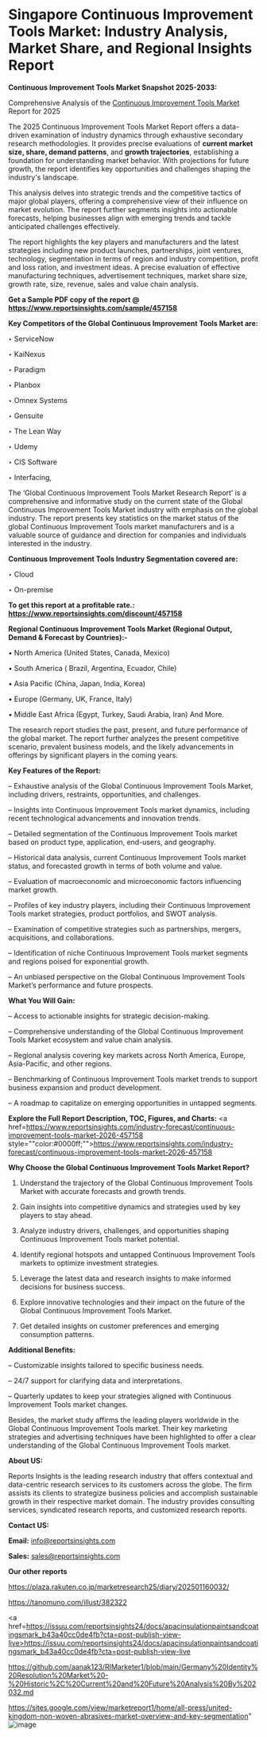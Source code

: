 # Singapore Continuous Improvement Tools Market: Industry Analysis, Market Share, and Regional Insights Report

<strong>Continuous Improvement Tools Market Snapshot 2025-2033:</strong>

Comprehensive Analysis of the <a href=https://www.reportsinsights.com/sample/457158>Continuous Improvement Tools Market</a> Report for 2025

The 2025 Continuous Improvement Tools Market Report offers a data-driven examination of industry dynamics through exhaustive secondary research methodologies. It provides precise evaluations of <strong>current market size, share, demand patterns</strong>, and <strong>growth trajectories</strong>, establishing a foundation for understanding market behavior. With projections for future growth, the report identifies key opportunities and challenges shaping the industry's landscape.

This analysis delves into strategic trends and the competitive tactics of major global players, offering a comprehensive view of their influence on market evolution. The report further segments insights into actionable forecasts, helping businesses align with emerging trends and tackle anticipated challenges effectively.

The report highlights the key players and manufacturers and the latest strategies including new product launches, partnerships, joint ventures, technology, segmentation in terms of region and industry competition, profit and loss ration, and investment ideas. A precise evaluation of effective manufacturing techniques, advertisement techniques, market share size, growth rate, size, revenue, sales and value chain analysis.

<strong>Get a Sample PDF copy of the report @ <a href=https://www.reportsinsights.com/sample/457158 style=color:#0000ff;>https://www.reportsinsights.com/sample/457158</a></strong>

<strong>Key Competitors of the Global Continuous Improvement Tools Market are:</strong>

‣ ServiceNow

‣ KaiNexus

‣ Paradigm

‣ Planbox

‣ Omnex Systems

‣ Gensuite

‣ The Lean Way

‣ Udemy

‣ CIS Software

‣ Interfacing,

The ‘Global Continuous Improvement Tools Market Research Report’ is a comprehensive and informative study on the current state of the Global Continuous Improvement Tools Market industry with emphasis on the global industry. The report presents key statistics on the market status of the global Continuous Improvement Tools market manufacturers and is a valuable source of guidance and direction for companies and individuals interested in the industry.

<strong>Continuous Improvement Tools Industry Segmentation covered are:</strong>

‣ Cloud

‣ On-premise

<strong>To get this report at a profitable rate.: <a href=https://www.reportsinsights.com/discount/457158 style=color:#0000ff;>https://www.reportsinsights.com/discount/457158</a></strong>

<strong>Regional Continuous Improvement Tools Market (Regional Output, Demand &amp; Forecast by Countries):-</strong>

• North America (United States, Canada, Mexico)

• South America ( Brazil, Argentina, Ecuador, Chile)

• Asia Pacific (China, Japan, India, Korea)

• Europe (Germany, UK, France, Italy)

• Middle East Africa (Egypt, Turkey, Saudi Arabia, Iran) And More.

The research report studies the past, present, and future performance of the global market. The report further analyzes the present competitive scenario, prevalent business models, and the likely advancements in offerings by significant players in the coming years.

<strong>Key Features of the Report:</strong>

– Exhaustive analysis of the Global Continuous Improvement Tools Market, including drivers, restraints, opportunities, and challenges.

– Insights into Continuous Improvement Tools market dynamics, including recent technological advancements and innovation trends.

– Detailed segmentation of the Continuous Improvement Tools market based on product type, application, end-users, and geography.

– Historical data analysis, current Continuous Improvement Tools market status, and forecasted growth in terms of both volume and value.

– Evaluation of macroeconomic and microeconomic factors influencing market growth.

– Profiles of key industry players, including their Continuous Improvement Tools market strategies, product portfolios, and SWOT analysis.

– Examination of competitive strategies such as partnerships, mergers, acquisitions, and collaborations.

– Identification of niche Continuous Improvement Tools market segments and regions poised for exponential growth.

– An unbiased perspective on the Global Continuous Improvement Tools Market’s performance and future prospects.

<strong>What You Will Gain:</strong>

– Access to actionable insights for strategic decision-making.

– Comprehensive understanding of the Global Continuous Improvement Tools Market ecosystem and value chain analysis.

– Regional analysis covering key markets across North America, Europe, Asia-Pacific, and other regions.

– Benchmarking of Continuous Improvement Tools market trends to support business expansion and product development.

– A roadmap to capitalize on emerging opportunities in untapped segments.

<strong>Explore the Full Report Description, TOC, Figures, and Charts:</strong>
<a href=https://www.reportsinsights.com/industry-forecast/continuous-improvement-tools-market-2026-457158 style=""color:#0000ff;"">https://www.reportsinsights.com/industry-forecast/continuous-improvement-tools-market-2026-457158</a>

<strong>Why Choose the Global Continuous Improvement Tools Market Report?</strong>

1. Understand the trajectory of the Global Continuous Improvement Tools Market with accurate forecasts and growth trends.

2. Gain insights into competitive dynamics and strategies used by key players to stay ahead.

3. Analyze industry drivers, challenges, and opportunities shaping Continuous Improvement Tools market potential.

4. Identify regional hotspots and untapped Continuous Improvement Tools markets to optimize investment strategies.

5. Leverage the latest data and research insights to make informed decisions for business success.

6. Explore innovative technologies and their impact on the future of the Global Continuous Improvement Tools Market.

7. Get detailed insights on customer preferences and emerging consumption patterns.

<strong>Additional Benefits:</strong>

– Customizable insights tailored to specific business needs.

– 24/7 support for clarifying data and interpretations.

– Quarterly updates to keep your strategies aligned with Continuous Improvement Tools market changes.

Besides, the market study affirms the leading players worldwide in the Global Continuous Improvement Tools market. Their key marketing strategies and advertising techniques have been highlighted to offer a clear understanding of the Global Continuous Improvement Tools market.

<strong><strong>About US</strong>:</strong>

Reports Insights is the leading research industry that offers contextual and data-centric research services to its customers across the globe. The firm assists its clients to strategize business policies and accomplish sustainable growth in their respective market domain. The industry provides consulting services, syndicated research reports, and customized research reports.

<strong>Contact US:</strong>

<p class=><b>Email:</b> <a href=mailto:info@reportsinsights.com>info@reportsinsights.com</a></p>
<p class=><b>Sales:</b> <a href=mailto:sales@reportsinsights.com>sales@reportsinsights.com</a></p>

<strong>Our other reports</strong>

<a href=https://plaza.rakuten.co.jp/marketresearch25/diary/202501160032/>https://plaza.rakuten.co.jp/marketresearch25/diary/202501160032/</a>

<a href=https://tanomuno.com/illust/382322>https://tanomuno.com/illust/382322</a>

<a href=https://issuu.com/reportsinsights24/docs/apacinsulationpaintsandcoatingsmark_b43a40cc0de4fb?cta=post-publish-view-live>https://issuu.com/reportsinsights24/docs/apacinsulationpaintsandcoatingsmark_b43a40cc0de4fb?cta=post-publish-view-live</a>

<a href=https://github.com/aanak123/RIMarketer1/blob/main/Germany%20Identity%20Resolution%20Market%20-%20Historic%2C%20Current%20and%20Future%20Analysis%20By%202032.md>https://github.com/aanak123/RIMarketer1/blob/main/Germany%20Identity%20Resolution%20Market%20-%20Historic%2C%20Current%20and%20Future%20Analysis%20By%202032.md</a>

<a href=https://sites.google.com/view/marketreport1/home/all-press/united-kingdom-non-woven-abrasives-market-overview-and-key-segmentation>https://sites.google.com/view/marketreport1/home/all-press/united-kingdom-non-woven-abrasives-market-overview-and-key-segmentation</a>"
![image](https://github.com/user-attachments/assets/3e92acd7-18f7-416f-a8de-3ff9c508d771)

